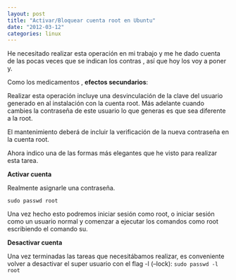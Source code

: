 ```yaml
---
layout: post
title: "Activar/Bloquear cuenta root en Ubuntu"
date: "2012-03-12"
categories: linux
---
```


He necesitado realizar esta operación en mi trabajo y me he dado cuenta de las pocas veces que se indican los contras , así que hoy los voy a poner y.

Como los medicamentos , **efectos secundarios**:

Realizar esta operación incluye una desvinculación de la clave del usuario generado en al instalación con la cuenta root. Más adelante cuando cambies la contraseña de este usuario lo que generas es que sea diferente a la root.

El mantenimiento deberá de incluir la verificación de la nueva contraseña en la cuenta root.

Ahora indico una de las formas más elegantes que he visto para realizar esta tarea.

**Activar cuenta**

Realmente asignarle una contraseña.

`sudo passwd root`

Una vez hecho esto podremos iniciar sesión como root, o iniciar sesión como un usuario normal y comenzar a ejecutar los comandos como root escribiendo el comando su.

**Desactivar cuenta**

Una vez terminadas las tareas que necesitábamos realizar, es conveniente volver a desactivar el super usuario con el flag -l (–lock): `sudo passwd -l root`
